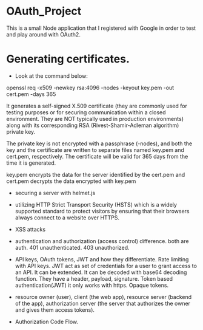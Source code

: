 # OAuth_Project

This is a small Node application that I registered with Google in order to test and play around with OAuth2.

# Generating certificates.
 
* Look at the command below: 

openssl req -x509 -newkey rsa:4096 -nodes -keyout key.pem -out cert.pem -days 365

It generates a self-signed X.509 certificate (they are commonly used for testing purposes or for securing communication within a closed environment. They are NOT typically used in production environments) along with its corresponding RSA (Rivest-Shamir-Adleman algorithm) private key.

The private key is not encrypted with a passphrase (-nodes), and both the key and the certificate are written to separate files named key.pem and cert.pem, respectively. The certificate will be valid for 365 days from the time it is generated.

key.pem encrypts the data for the server identified by the cert.pem and cert.pem decrypts the data encrypted with key.pem


* securing a server with helmet.js 

* utilizing HTTP Strict Transport Security (HSTS) which is a widely supported standard to protect visitors by ensuring that their browsers always connect to a website over HTTPS.

* XSS attacks

* authentication and authorization (access control) difference. both are auth.
401 unauthenticated.
403 unauthorized.

* API keys, OAuth tokens, JWT and how they differentiate. Rate limiting with API keys. JWT act as set of credentials for a user to grant access to an API. It can be extended. It can be decoded with base64 decoding function. They have a header, payload, signature. Token based authentication(JWT) it only works with https. Opaque tokens.

* resource owner (user), client (the web app), resource server (backend of the app), authorization server (the server that authorizes the owner and gives them access tokens). 

* Authorization Code Flow.


